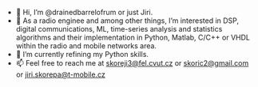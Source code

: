 - 👋 Hi, I’m @drainedbarrelofrum or just Jiri. 
- 👀 As a radio enginee and among other things, I’m interested in DSP, digital communications, ML, time-series analysis and statistics algorithms and their implementation in Python, Matlab, C/C++ or VHDL within the radio and mobile networks area. 
- 🌱 I’m currently refining my Python skills. 
- 📫 Feel free to reach me at skoreji3@fel.cvut.cz or skoric2@gmail.com or jiri.skorepa@t-mobile.cz

<!---
drainedbarrelofrum/drainedbarrelofrum is a ✨ special ✨ repository because its `README.md` (this file) appears on your GitHub profile.
You can click the Preview link to take a look at your changes.
--->
